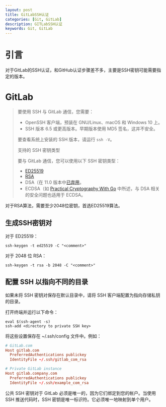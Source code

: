 ```yaml
---
layout: post
title: GitLabSSH认证
categories: [Git, GitLab]
description: GITLabSSH认证
keywords: Git, GitLab
---
```


# 引言
对于GitLab的SSH认证，和GitHub认证步骤差不多，主要是SSH密钥可能需要指定的版本。



# GitLab

> 要使用 SSH 与 GitLab 通信，您需要：
>
> - OpenSSH 客户端，预装在 GNU/Linux、macOS 和 Windows 10 上。
> - SSH 版本 6.5 或更高版本。早期版本使用 MD5 签名，这并不安全。
>
> 要查看系统上安装的 SSH 版本，请运行 `ssh -V`。
>
> 支持的 SSH 密钥类型
>
> 要与 GitLab 通信，您可以使用以下 SSH 密钥类型：
>
> - [ED25519](#ed25519-ssh-keys)
> - [RSA](#rsa-ssh-keys)
> - 
>   DSA（在 11.0 版本中[已弃用](https://about.gitlab.com/releases/2018/06/22/gitlab-11-0-released/#support-for-dsa-ssh-keys)。
> - 
>   ECDSA（如 [Practical Cryptography With Go](https://leanpub.com/gocrypto/read#leanpub-auto-ecdsa) 中所述，与 DSA 相关的安全问题也适用于 ECDSA。
>

对于RSA算法，需要至少2048位密钥，首选ED25519算法。

## 生成SSH密钥对

对于 ED25519：

```shell
ssh-keygen -t ed25519 -C "<comment>"
```

对于 2048 位 RSA：

```shell
ssh-keygen -t rsa -b 2048 -C "<comment>"
```

## 配置 SSH 以指向不同的目录

如果未将 SSH 密钥对保存在默认目录中，请将 SSH 客户端配置为指向存储私钥的目录。

打开终端并运行以下命令：

```shell
eval $(ssh-agent -s)
ssh-add <directory to private SSH key>
```

将这些设置保存在 ~/.ssh/config 文件中。例如：

```conf
# GitLab.com
Host gitlab.com
  PreferredAuthentications publickey
  IdentityFile ~/.ssh/gitlab_com_rsa

# Private GitLab instance
Host gitlab.company.com
  PreferredAuthentications publickey
  IdentityFile ~/.ssh/example_com_rsa
```

公共 SSH 密钥对于 GitLab 必须是唯一的，因为它们绑定到您的帐户。当使用 SSH 推送代码时，SSH 密钥是唯一标识符。它必须唯一地映射到单个用户。









